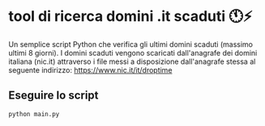# tool di ricerca domini .it scaduti 🕚⚡️

Un semplice script Python che verifica gli ultimi domini scaduti (massimo ultimi 8 giorni).
I domini scaduti vengono scaricati dall'anagrafe dei domini italiana (nic.it) attraverso i file messi a disposizione dall'anagrafe stessa
al seguente indirizzo: https://www.nic.it/it/droptime

## Eseguire lo script
```
python main.py
```